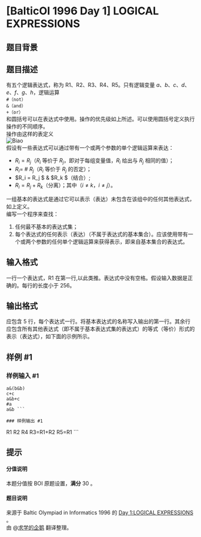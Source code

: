 # [BalticOI 1996 Day 1] LOGICAL EXPRESSIONS

## 题目背景



## 题目描述

有五个逻辑表达式，称为 R1、R2、R3、R4、R5。只有逻辑变量 $a、b、c、d、e、f、g、h$，逻辑运算  
`#（not）`  
`&（and）`  
`+（or）`  
和圆括号可以在表达式中使用。操作的优先级如上所述。可以使用圆括号定义执行操作的不同顺序。  
操作由这样的表定义  
![Biao](https://cdn.luogu.com.cn/upload/image_hosting/ilfi8gbz.png)  
假设有一些表达式可以通过带有一个或两个参数的单个逻辑运算来表达：  
- $R_i = R_j$（$R_i$ 等价于 $R_j$，即对于每组变量值，$R_i$ 给出与 $R_j$ 相同的值）；  
- $R_i =$ # $R_j$（$R_i$ 等价于 $R_j$ 的否定）；  
- $R_i = R_j $ &  $R_k  $（结合）;  
- $R_i = R_j + R_k$（分离）；其中（$i≠k，i≠j$）。  

一组基本的表达式是通过它可以表示（表达）未包含在该组中的任何其他表达式，如上定义。  
编写一个程序来查找：   
1. 任何最不基本的表达式集；   
1. 每个表达式的任何表示（表达）（不属于表达式的基本集合）。应该使用带有一个或两个参数的任何单个逻辑运算来获得表示，即来自基本集合的表达式。

## 输入格式

一行一个表达式，R1 在第一行,以此类推。表达式中没有空格。假设输入数据是正确的。每行的长度小于 $256$。

## 输出格式

应包含 $5$ 行，每个表达式一行。将基本表达式的名称写入输出的第一行。其余行应包含所有其他表达式（即不属于基本表达式集的表达式）的等式（等价）形式的表示（表达式），如下面的示例所示。

## 样例 #1

### 样例输入 #1
```
a&(b&b) 
c+c
a&b+c
#a
a&b ```

### 样例输出 #1

```
R1
R2
R4
R3=R1+R2
R5=R1 ```

## 提示

#### 分值说明  
本题分值按 BOI 原题设置，**满分** $30$ 。
#### 题目说明  
来源于 Baltic Olympiad in Informatics 1996 的 [Day 1:LOGICAL EXPRESSIONS](https://boi.cses.fi/files/boi1996_day1.pdf) 。  
由 @[求学的企鹅](/user/271784) 翻译整理。

